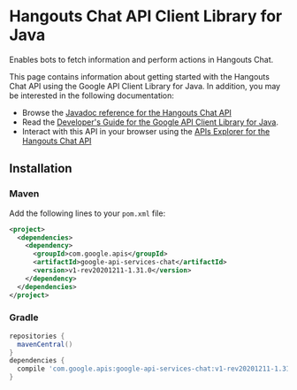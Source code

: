 # Hangouts Chat API Client Library for Java

Enables bots to fetch information and perform actions in Hangouts Chat.

This page contains information about getting started with the Hangouts Chat API
using the Google API Client Library for Java. In addition, you may be interested
in the following documentation:

* Browse the [Javadoc reference for the Hangouts Chat API][javadoc]
* Read the [Developer's Guide for the Google API Client Library for Java][google-api-client].
* Interact with this API in your browser using the [APIs Explorer for the Hangouts Chat API][api-explorer]

## Installation

### Maven

Add the following lines to your `pom.xml` file:

```xml
<project>
  <dependencies>
    <dependency>
      <groupId>com.google.apis</groupId>
      <artifactId>google-api-services-chat</artifactId>
      <version>v1-rev20201211-1.31.0</version>
    </dependency>
  </dependencies>
</project>
```

### Gradle

```gradle
repositories {
  mavenCentral()
}
dependencies {
  compile 'com.google.apis:google-api-services-chat:v1-rev20201211-1.31.0'
}
```

[javadoc]: https://googleapis.dev/java/google-api-services-chat/latest/index.html
[google-api-client]: https://github.com/googleapis/google-api-java-client/
[api-explorer]: https://developers.google.com/apis-explorer/#p/chat/v1/
